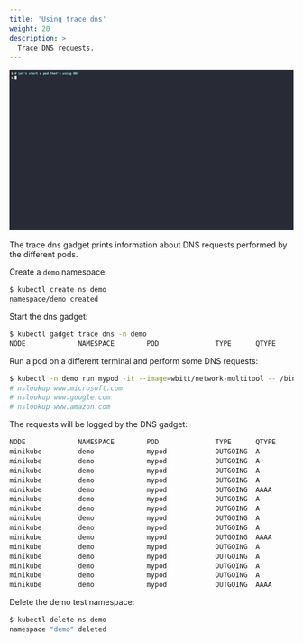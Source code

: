 ```yaml
---
title: 'Using trace dns'
weight: 20
description: >
  Trace DNS requests.
---
```


![Screencast of the trace dns gadget](dns.gif)

The trace dns gadget prints information about DNS requests performed by the different
pods.

Create a `demo` namespace:

```bash
$ kubectl create ns demo
namespace/demo created
```

Start the dns gadget:

```bash
$ kubectl gadget trace dns -n demo
NODE             NAMESPACE        POD              TYPE      QTYPE      NAME
```

Run a pod on a different terminal and perform some DNS requests:

```bash
$ kubectl -n demo run mypod -it --image=wbitt/network-multitool -- /bin/sh
# nslookup www.microsoft.com
# nslookup www.google.com
# nslookup www.amazon.com
```

The requests will be logged by the DNS gadget:

```bash
NODE             NAMESPACE        POD              TYPE      QTYPE      NAME
minikube         demo             mypod            OUTGOING  A          www.microsoft.com.demo.svc.cluster.local.
minikube         demo             mypod            OUTGOING  A          www.microsoft.com.svc.cluster.local.
minikube         demo             mypod            OUTGOING  A          www.microsoft.com.cluster.local.
minikube         demo             mypod            OUTGOING  A          www.microsoft.com.
minikube         demo             mypod            OUTGOING  AAAA       e13678.dscb.akamaiedge.net.
minikube         demo             mypod            OUTGOING  A          www.google.com.demo.svc.cluster.local.
minikube         demo             mypod            OUTGOING  A          www.google.com.svc.cluster.local.
minikube         demo             mypod            OUTGOING  A          www.google.com.cluster.local.
minikube         demo             mypod            OUTGOING  A          www.google.com.
minikube         demo             mypod            OUTGOING  AAAA       www.google.com.
minikube         demo             mypod            OUTGOING  A          www.amazon.com.demo.svc.cluster.local.
minikube         demo             mypod            OUTGOING  A          www.amazon.com.svc.cluster.local.
minikube         demo             mypod            OUTGOING  A          www.amazon.com.cluster.local.
minikube         demo             mypod            OUTGOING  A          www.amazon.com.
minikube         demo             mypod            OUTGOING  AAAA       e15316.a.akamaiedge.net.
```

Delete the demo test namespace:

```bash
$ kubectl delete ns demo
namespace "demo" deleted
```
